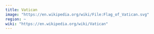 ```yaml
---
title: Vatican
image: "https://en.wikipedia.org/wiki/File:Flag_of_Vatican.svg"
region: ~
wiki: "https://en.wikipedia.org/wiki/Vatican"
---
```

